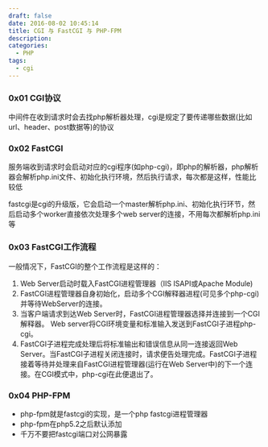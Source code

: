 ```yaml
---
draft: false
date: 2016-08-02 10:45:14
title: CGI 与 FastCGI 与 PHP-FPM
description: 
categories:
  - PHP
tags:
  - cgi
---
```


### 0x01 CGI协议
中间件在收到请求时会去找php解析器处理，cgi是规定了要传递哪些数据(比如url、header、post数据等)的协议

### 0x02 FastCGI
服务端收到请求时会启动对应的cgi程序(如php-cgi)，即php的解析器，php解析器会解析php.ini文件、初始化执行环境，然后执行请求，每次都是这样，性能比较低

fastcgi是cgi的升级版，它会启动一个master解析php.ini、初始化执行环节，然后启动多个worker直接依次处理多个web server的连接，不用每次都解析php.ini等

### 0x03 FastCGI工作流程
一般情况下，FastCGI的整个工作流程是这样的：

1. Web Server启动时载入FastCGI进程管理器（IIS ISAPI或Apache Module)
2. FastCGI进程管理器自身初始化，启动多个CGI解释器进程(可见多个php-cgi)并等待WebServer的连接。
3. 当客户端请求到达Web Server时，FastCGI进程管理器选择并连接到一个CGI解释器。 Web server将CGI环境变量和标准输入发送到FastCGI子进程php-cgi。
4. FastCGI子进程完成处理后将标准输出和错误信息从同一连接返回Web Server。当FastCGI子进程关闭连接时，请求便告处理完成。FastCGI子进程接着等待并处理来自FastCGI进程管理器(运行在Web Server中)的下一个连接。在CGI模式中，php-cgi在此便退出了。

### 0x04 PHP-FPM
* php-fpm就是fastcgi的实现，是一个php fastcgi进程管理器
* php-fpm在php5.2之后默认添加
* 千万不要把fastcgi端口对公网暴露